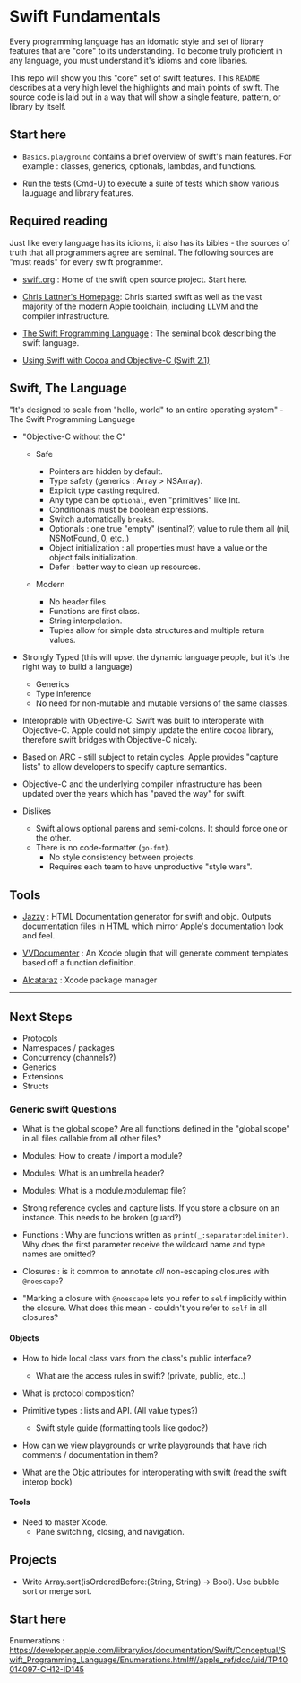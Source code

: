 # Swift Fundamentals #

Every programming language has an idomatic style and set of library
features that are "core" to its understanding. To become truly
proficient in any language, you must understand it's idioms and core
libaries.

This repo will show you this "core" set of swift features. This
`README` describes at a very high level the highlights and main points
of swift. The source code is laid out in a way that will show a single
feature, pattern, or library by itself.

## Start here ##

* `Basics.playground` contains a brief overview of swift's main
  features. For example : classes, generics, optionals, lambdas, and
  functions.

* Run the tests (Cmd-U) to execute a suite of tests which show various
  lauguage and library features.

## Required reading ##

Just like every language has its idioms, it also has its bibles - the
sources of truth that all programmers agree are seminal. The following
sources are "must reads" for every swift programmer.

* [swift.org](http://swift.org) : Home of the swift open source
  project. Start here.

* [Chris Lattner's Homepage](http://www.nondot.org/sabre/): Chris
  started swift as well as the vast majority of the modern Apple
  toolchain, including LLVM and the compiler infrastructure.

* [The Swift Programming
  Language](https://developer.apple.com/library/ios/documentation/Swift/Conceptual/Swift_Programming_Language/)
  : The seminal book describing the swift language.

* [Using Swift with Cocoa and Objective-C (Swift 2.1)](https://developer.apple.com/library/ios/documentation/Swift/Conceptual/BuildingCocoaApps/index.html#//apple_ref/doc/uid/TP40014216)


## Swift, The Language ##

"It's designed to scale from "hello, world" to an entire operating
system" - The Swift Programming Language


* "Objective-C without the C"
  * Safe
    * Pointers are hidden by default.
    * Type safety (generics : Array<String> > NSArray).
    * Explicit type casting required.
    * Any type can be `optional`, even "primitives" like Int.
    * Conditionals must be boolean expressions.
    * Switch automatically `break`s.
    * Optionals : one true "empty" (sentinal?) value to rule them all (nil, NSNotFound, 0, etc..)
    * Object initialization : all properties must have a value or the object fails initialization.
    * Defer : better way to clean up resources.

  * Modern
    * No header files.
    * Functions are first class.
    * String interpolation.
    * Tuples allow for simple data structures and multiple return values.

* Strongly Typed (this will upset the dynamic language people, but it's the right way to build a language)
  * Generics
  * Type inference
  * No need for non-mutable and mutable versions of the same classes.

* Interoprable with Objective-C. Swift was built to interoperate with
  Objective-C. Apple could not simply update the entire cocoa library,
  therefore swift bridges with Objective-C nicely.

* Based on ARC - still subject to retain cycles. Apple provides
  "capture lists" to allow developers to specify capture semantics.

* Objective-C and the underlying compiler infrastructure has been updated over 
  the years which has "paved the way" for swift.

* Dislikes
    * Swift allows optional parens and semi-colons. It should force one or the other.
    * There is no code-formatter (`go-fmt`). 
        * No style consistency between projects.
        * Requires each team to have unproductive "style wars".


## Tools ##

* [Jazzy](https://github.com/Realm/jazzy) : HTML Documentation generator for swift and objc. Outputs documentation files in HTML which mirror Apple's documentation look and feel.

* [VVDocumenter](https://github.com/onevcat/VVDocumenter-Xcode) : An Xcode plugin that will generate comment templates based off a function definition.

* [Alcataraz](http://alcatraz.io/) : Xcode package manager


-------------

## Next Steps ##

* Protocols
* Namespaces / packages
* Concurrency (channels?)
* Generics
* Extensions
* Structs


### Generic swift Questions ###

* What is the global scope? Are all functions defined in the "global scope" in all files callable from all other files?

* Modules: How to create / import a module? 
* Modules: What is an umbrella header?
* Modules: What is a module.modulemap file?

* Strong reference cycles and capture lists. If you store a closure on an instance. This needs to be broken (guard?)

* Functions : Why are functions written as `print(_:separator:delimiter)`. Why does the first parameter receive the wildcard name and type names are omitted?

* Closures : is it common to annotate *all* non-escaping closures with `@noescape`? 
* "Marking a closure with `@noescape` lets you refer to `self` implicitly within the closure. What does this mean - couldn't you refer to `self` in all closures?



#### Objects ####

* How to hide local class vars from the class's public interface?
    * What are the access rules in swift? (private, public, etc..)

* What is protocol composition?

* Primitive types : lists and API. (All value types?)
    * Swift style guide (formatting tools like godoc?)

* How can we view playgrounds or write playgrounds that have rich comments / 
documentation in them?

* What are the Objc attributes for interoperating with swift (read the swift interop book)

#### Tools ####

* Need to master Xcode.
    * Pane switching, closing, and navigation.

## Projects

* Write Array.sort(isOrderedBefore:(String, String) -> Bool). Use bubble sort or merge sort.

## Start here 

Enumerations : https://developer.apple.com/library/ios/documentation/Swift/Conceptual/Swift_Programming_Language/Enumerations.html#//apple_ref/doc/uid/TP40014097-CH12-ID145
